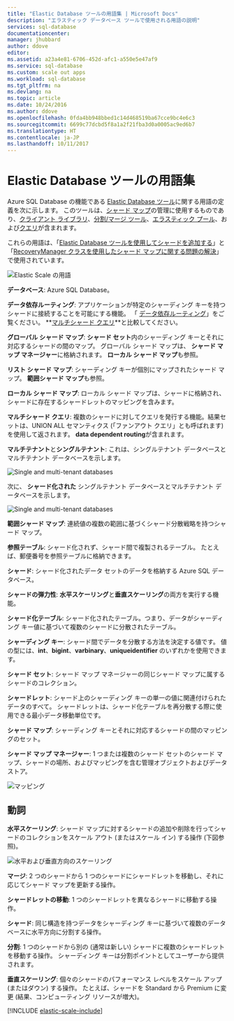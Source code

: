 ```yaml
---
title: "Elastic Database ツールの用語集 | Microsoft Docs"
description: "エラスティック データベース ツールで使用される用語の説明"
services: sql-database
documentationcenter: 
manager: jhubbard
author: ddove
editor: 
ms.assetid: a23a4e81-6706-452d-afc1-a550e5e47af9
ms.service: sql-database
ms.custom: scale out apps
ms.workload: sql-database
ms.tgt_pltfrm: na
ms.devlang: na
ms.topic: article
ms.date: 10/24/2016
ms.author: ddove
ms.openlocfilehash: 0fda4bb948bbed1c14d468519ba67cce9bc4e6c3
ms.sourcegitcommit: 6699c77dcbd5f8a1a2f21fba3d0a0005ac9ed6b7
ms.translationtype: HT
ms.contentlocale: ja-JP
ms.lasthandoff: 10/11/2017
---
```

# <a name="elastic-database-tools-glossary"></a>Elastic Database ツールの用語集
Azure SQL Database の機能である [Elastic Database ツール](sql-database-elastic-scale-introduction.md)に関する用語の定義を次に示します。 このツールは、[シャード マップ](sql-database-elastic-scale-shard-map-management.md)の管理に使用するものであり、[クライアント ライブラリ](sql-database-elastic-database-client-library.md)、[分割/マージ ツール](sql-database-elastic-scale-overview-split-and-merge.md)、[エラスティック プール](sql-database-elastic-pool.md)、および[クエリ](sql-database-elastic-query-overview.md)が含まれます。 

これらの用語は、「[Elastic Database ツールを使用してシャードを追加する](sql-database-elastic-scale-add-a-shard.md)」と「[RecoveryManager クラスを使用したシャード マップに関する問題の解決](sql-database-elastic-database-recovery-manager.md)」で使用されています。

![Elastic Scale の用語][1]

**データベース**: Azure SQL Database。 

**データ依存ルーティング**: アプリケーションが特定のシャーディング キーを持つシャードに接続することを可能にする機能。 「 [データ依存ルーティング](sql-database-elastic-scale-data-dependent-routing.md)」をご覧ください。 **[マルチシャード クエリ](sql-database-elastic-scale-multishard-querying.md)**と比較してください。

**グローバル シャード マップ**: **シャード セット**内のシャーディング キーとそれに対応するシャードの間のマップ。 グローバル シャード マップは、 **シャード マップ マネージャー**に格納されます。 **ローカル シャード マップ**も参照。

**リスト シャード マップ**: シャーディング キーが個別にマップされたシャード マップ。 **範囲シャード マップ**も参照。   

**ローカル シャード マップ**: ローカル シャード マップは、シャードに格納され、シャードに存在するシャードレットのマッピングを含みます。

**マルチシャード クエリ**: 複数のシャードに対してクエリを発行する機能。結果セットは、UNION ALL セマンティクス (「ファンアウト クエリ」とも呼ばれます) を使用して返されます。 **data dependent routing**が含まれます。

**マルチテナント**と**シングルテナント**: これは、シングルテナント データベースとマルチテナント データベースを示します。

![Single and multi-tenant databases](./media/sql-database-elastic-scale-glossary/multi-single-simple.png)

次に、 **シャード化された** シングルテナント データベースとマルチテナント データベースを示します。 

![Single and multi-tenant databases](./media/sql-database-elastic-scale-glossary/shards-single-multi.png)

**範囲シャード マップ**: 連続値の複数の範囲に基づくシャード分散戦略を持つシャード マップ。 

**参照テーブル**: シャード化されず、シャード間で複製されるテーブル。 たとえば、郵便番号を参照テーブルに格納できます。 

**シャード**: シャード化されたデータ セットのデータを格納する Azure SQL データベース。 

**シャードの弾力性**: **水平スケーリング**と**垂直スケーリング**の両方を実行する機能。

**シャード化テーブル**: シャード化されたテーブル。つまり、データがシャーディング キー値に基づいて複数のシャードに分散されたテーブル。 

**シャーディング キー**: シャード間でデータを分散する方法を決定する値です。 値の型には、**int**、**bigint**、**varbinary**、**uniqueidentifier** のいずれかを使用できます。 

**シャード セット**: シャード マップ マネージャーの同じシャード マップに属するシャードのコレクション。  

**シャードレット**: シャード上のシャーディング キーの単一の値に関連付けられたデータのすべて。 シャードレットは、シャード化テーブルを再分散する際に使用できる最小データ移動単位です。 

**シャード マップ**: シャーディング キーとそれに対応するシャードの間のマッピングのセット。

**シャード マップ マネージャー**: 1 つまたは複数のシャード セットのシャード マップ、シャードの場所、およびマッピングを含む管理オブジェクトおよびデータ ストア。

![マッピング][2]

## <a name="verbs"></a>動詞
**水平スケーリング**: シャード マップに対するシャードの追加や削除を行ってシャードのコレクションをスケール アウト (またはスケール イン) する操作 (下図参照)。

![水平および垂直方向のスケーリング][3]

**マージ**: 2 つのシャードから 1 つのシャードにシャードレットを移動し、それに応じてシャード マップを更新する操作。

**シャードレットの移動**: 1 つのシャードレットを異なるシャードに移動する操作。 

**シャード**: 同じ構造を持つデータをシャーディング キーに基づいて複数のデータベースに水平方向に分割する操作。

**分割**: 1 つのシャードから別の (通常は新しい) シャードに複数のシャードレットを移動する操作。 シャーディング キーは分割ポイントとしてユーザーから提供されます。

**垂直スケーリング**: 個々のシャードのパフォーマンス レベルをスケール アップ (またはダウン) する操作。 たとえば、シャードを Standard から Premium に変更 (結果、コンピューティング リソースが増大)。 

[!INCLUDE [elastic-scale-include](../../includes/elastic-scale-include.md)]

<!--Image references-->
[1]: ./media/sql-database-elastic-scale-glossary/glossary.png
[2]: ./media/sql-database-elastic-scale-glossary/mappings.png
[3]: ./media/sql-database-elastic-scale-glossary/h_versus_vert.png

